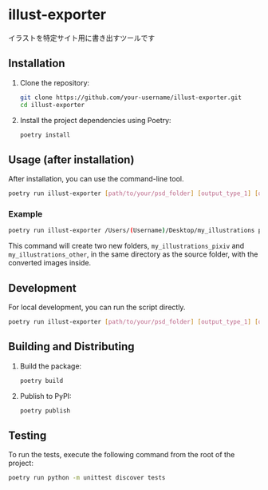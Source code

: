 # illust-exporter
イラストを特定サイト用に書き出すツールです

## Installation

1.  Clone the repository:

    ```bash
    git clone https://github.com/your-username/illust-exporter.git
    cd illust-exporter
    ```

2.  Install the project dependencies using Poetry:

    ```bash
    poetry install
    ```

## Usage (after installation)

After installation, you can use the command-line tool.

```bash
poetry run illust-exporter [path/to/your/psd_folder] [output_type_1] [output_type_2] ...
```

### Example

```bash
poetry run illust-exporter /Users/(Username)/Desktop/my_illustrations pixiv other
```

This command will create two new folders, `my_illustrations_pixiv` and `my_illustrations_other`, in the same directory as the source folder, with the converted images inside.

## Development

For local development, you can run the script directly.

```bash
poetry run illust-exporter [path/to/your/psd_folder] [output_type_1] [output_type_2] ...
```

## Building and Distributing

1.  Build the package:

    ```bash
    poetry build
    ```

2.  Publish to PyPI:

    ```bash
    poetry publish
    ```

## Testing

To run the tests, execute the following command from the root of the project:

```bash
poetry run python -m unittest discover tests
```
